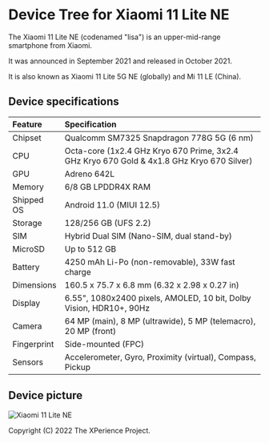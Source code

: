 # Device Tree for Xiaomi 11 Lite NE

The Xiaomi 11 Lite NE (codenamed "lisa") is an upper-mid-range smartphone from Xiaomi.

It was announced in September 2021 and released in October 2021.

It is also known as Xiaomi 11 Lite 5G NE (globally) and Mi 11 LE (China).

## Device specifications

| Feature     | Specification                                                                             |
| :-----------|:------------------------------------------------------------------------------------------|
| Chipset     | Qualcomm SM7325 Snapdragon 778G 5G (6 nm)                                                 |
| CPU         | Octa-core (1x2.4 GHz Kryo 670 Prime, 3x2.4 GHz Kryo 670 Gold & 4x1.8 GHz Kryo 670 Silver) |
| GPU         | Adreno 642L                                                                               |
| Memory      | 6/8 GB LPDDR4X RAM                                                                        |
| Shipped OS  | Android 11.0 (MIUI 12.5)                                                                  |
| Storage     | 128/256 GB (UFS 2.2)                                                                      |
| SIM         | Hybrid Dual SIM (Nano-SIM, dual stand-by)                                                 |
| MicroSD     | Up to 512 GB                                                                              |
| Battery     | 4250 mAh Li-Po (non-removable), 33W fast charge                                           |
| Dimensions  | 160.5 x 75.7 x 6.8 mm (6.32 x 2.98 x 0.27 in)                                             |
| Display     | 6.55", 1080x2400 pixels, AMOLED, 10 bit, Dolby Vision, HDR10+, 90Hz                       |
| Camera      | 64 MP (main), 8 MP (ultrawide), 5 MP (telemacro), 20 MP (front)                           |
| Fingerprint | Side-mounted (FPC)                                                                        |
| Sensors     | Accelerometer, Gyro, Proximity (virtual), Compass, Pickup                                 |

## Device picture

![Xiaomi 11 Lite NE](https://i02.appmifile.com/984_operator_sg/02/11/2021/fc9dd7c4de97018c179efc57616cd85b.png)

Copyright (C) 2022 The XPerience Project.
